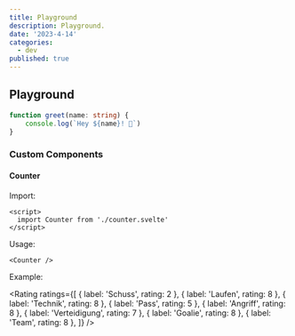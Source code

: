 ```yaml
---
title: Playground
description: Playground.
date: '2023-4-14'
categories:
  - dev
published: true
---
```


## Playground

```ts
function greet(name: string) {
	console.log(`Hey ${name}! 👋`)
}
```

### Custom Components

<script>
  import Counter from '$lib/md-components/counter.svelte'
  import Rating from '$lib/md-components/rating.svelte'
</script>

#### Counter

Import:

```
<script>
  import Counter from './counter.svelte'
</script>
```

Usage:

```
<Counter />
```

Example:

<Counter />

<Rating
	ratings={[
		{ label: 'Schuss', rating: 2 },
		{ label: 'Laufen', rating: 8 },
		{ label: 'Technik', rating: 8 },
		{ label: 'Pass', rating: 5 },
		{ label: 'Angriff', rating: 8 },
		{ label: 'Verteidigung', rating: 7 },
		{ label: 'Goalie', rating: 8 },
		{ label: 'Team', rating: 8 },
	]}
/>



